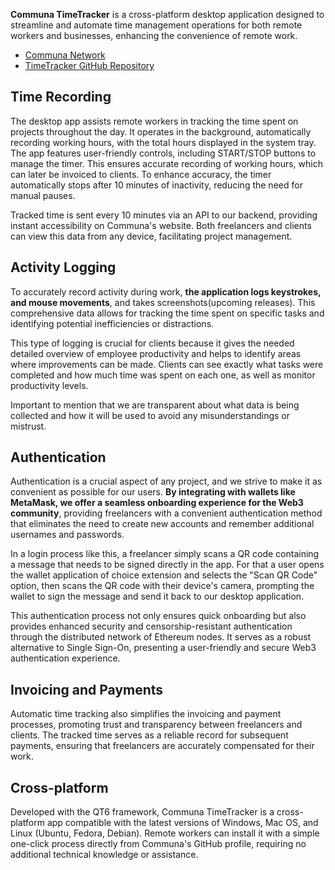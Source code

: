 **Communa TimeTracker** is a cross-platform desktop application designed to streamline and automate time management operations for both remote workers and businesses, enhancing the convenience of remote work.

- [Communa Network](https://communa.network/)
- [TimeTracker GitHub Repository](https://github.com/communa/timetracker)

## **Time Recording**

The desktop app assists remote workers in tracking the time spent on projects throughout the day. It operates in the background, automatically recording working hours, with the total hours displayed in the system tray. The app features user-friendly controls, including START/STOP buttons to manage the timer. This ensures accurate recording of working hours, which can later be invoiced to clients. To enhance accuracy, the timer automatically stops after 10 minutes of inactivity, reducing the need for manual pauses.

Tracked time is sent every 10 minutes via an API to our backend, providing instant accessibility on Communa's website. Both freelancers and clients can view this data from any device, facilitating project management.

## **Activity Logging**

To accurately record activity during work, **the application logs keystrokes, and mouse movements**, and takes screenshots(upcoming releases). This comprehensive data allows for tracking the time spent on specific tasks and identifying potential inefficiencies or distractions. 

This type of logging is crucial for clients because it gives the needed detailed overview of employee productivity and helps to identify areas where improvements can be made. Clients can see exactly what tasks were completed and how much time was spent on each one, as well as monitor productivity levels. 

Important to mention that we are transparent about what data is being collected and how it will be used to avoid any misunderstandings or mistrust.

## **Authentication**

Authentication is a crucial aspect of any project, and we strive to make it as convenient as possible for our users. **By integrating with wallets like MetaMask, we offer a seamless onboarding experience for the Web3 community**, providing freelancers with a convenient authentication method that eliminates the need to create new accounts and remember additional usernames and passwords.

In a login process like this, a freelancer simply scans a QR code containing a message that needs to be signed directly in the app. For that a user opens the wallet application of choice extension and selects the "Scan QR Code" option, then scans the QR code with their device's camera, prompting the wallet to sign the message and send it back to our desktop application.

This authentication process not only ensures quick onboarding but also provides enhanced security and censorship-resistant authentication through the distributed network of Ethereum nodes. It serves as a robust alternative to Single Sign-On, presenting a user-friendly and secure Web3 authentication experience.

## Invoicing and Payments

Automatic time tracking also simplifies the invoicing and payment processes, promoting trust and transparency between freelancers and clients. The tracked time serves as a reliable record for subsequent payments, ensuring that freelancers are accurately compensated for their work.

## **Cross-platform**

Developed with the QT6 framework, Communa TimeTracker is a cross-platform app compatible with the latest versions of Windows, Mac OS, and Linux (Ubuntu, Fedora, Debian). Remote workers can install it with a simple one-click process directly from Communa's GitHub profile, requiring no additional technical knowledge or assistance.
